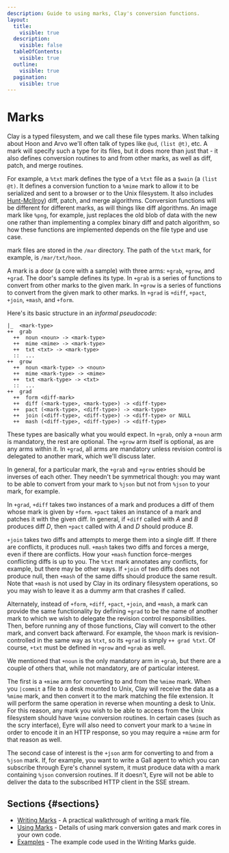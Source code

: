 ```yaml
---
description: Guide to using marks, Clay's conversion functions.
layout:
  title:
    visible: true
  description:
    visible: false
  tableOfContents:
    visible: true
  outline:
    visible: true
  pagination:
    visible: true
---
```


# Marks

Clay is a typed filesystem, and we call these file types marks. When talking about Hoon and Arvo we'll often talk of types like `@ud`, `(list @t)`, etc. A mark will specify such a type for its files, but it does more than just that - it also defines conversion routines to and from other marks, as well as diff, patch, and merge routines.

For example, a `%txt` mark defines the type of a `%txt` file as a `$wain` (a `(list @t)`. It defines a conversion function to a `%mime` mark to allow it to be serialized and sent to a browser or to the Unix filesystem. It also includes [Hunt-McIlroy](https://en.wikipedia.org/wiki/Hunt%E2%80%93Szymanski_algorithm)) diff, patch, and merge algorithms. Conversion functions will be different for different marks, as will things like diff algorithms. An image mark like `%png`, for example, just replaces the old blob of data with the new one rather than implementing a complex binary diff and patch algorithm, so how these functions are implemented depends on the file type and use case.

mark files are stored in the `/mar` directory. The path of the `%txt` mark, for example, is `/mar/txt/hoon`.

A mark is a door (a core with a sample) with three arms: `+grab`, `+grow`, and `+grad`. The door's sample defines its type. In `+grab` is a series of functions to convert from other marks to the given mark. In `+grow` is a series of functions to convert from the given mark to other marks. In `+grad` is `+diff`, `+pact`, `+join`, `+mash`, and `+form`.

Here's its basic structure in an *informal pseudocode*:

```hoon
|_  <mark-type>
++  grab
  ++  noun <noun> -> <mark-type>
  ++  mime <mime> -> <mark-type>
  ++  txt <txt> -> <mark-type>
  ::  ...
++  grow
  ++  noun <mark-type> -> <noun>
  ++  mime <mark-type> -> <mime>
  ++  txt <mark-type> -> <txt>
  ::  ...
++  grad
  ++  form <diff-mark>
  ++  diff (<mark-type>, <mark-type>) -> <diff-type>
  ++  pact (<mark-type>, <diff-type>) -> <mark-type>
  ++  join (<diff-type>, <diff-type>) -> <diff-type> or NULL
  ++  mash (<diff-type>, <diff-type>) -> <diff-type>
```

These types are basically what you would expect. In `+grab`, only a `+noun` arm is mandatory, the rest are optional. The `+grow` arm itself is optional, as are any arms within it. In `+grad`, all arms are mandatory unless revision control is delegated to another mark, which we'll discuss later.

In general, for a particular mark, the `+grab` and `+grow` entries should be inverses of each other. They needn't be symmetrical though: you may want to be able to convert from your mark to `%json` but not from `%json` to your mark, for example.

In `+grad`, `+diff` takes two instances of a mark and produces a diff of them whose mark is given by `+form`. `+pact` takes an instance of a mark and patches it with the given diff. In general, if `+diff` called with *A* and *B* produces diff *D*, then `+pact` called with *A* and *D* should produce *B*.

`+join` takes two diffs and attempts to merge them into a single diff. If there are conflicts, it produces null. `+mash` takes two diffs and forces a merge, even if there are conflicts. How your `+mash` function force-merges conflicting diffs is up to you. The `%txt` mark annotates any conflicts, for example, but there may be other ways. If `+join` of two diffs does not produce null, then `+mash` of the same diffs should produce the same result. Note that `+mash` is not used by Clay in its ordinary filesystem operations, so you may wish to leave it as a dummy arm that crashes if called.

Alternately, instead of `+form`, `+diff`, `+pact`, `+join`, and `+mash`, a mark can provide the same functionality by defining `+grad` to be the name of another mark to which we wish to delegate the revision control responsibilities. Then, before running any of those functions, Clay will convert to the other mark, and convert back afterward. For example, the `%hoon` mark is revision-controlled in the same way as `%txt`, so its `+grad` is simply `++ grad %txt`. Of course, `+txt` must be defined in `+grow` and `+grab` as well.

We mentioned that `+noun` is the only mandatory arm in `+grab`, but there are a couple of others that, while not mandatory, are of particular interest.

The first is a `+mime` arm for converting to and from the `%mime` mark. When you `|commit` a file to a desk mounted to Unix, Clay will receive the data as a `%mime` mark, and then convert it to the mark matching the file extension. It will perform the same operation in reverse when mounting a desk to Unix. For this reason, any mark you wish to be able to access from the Unix filesystem should have `%mime` conversion routines. In certain cases (such as the scry interface), Eyre will also need to convert your mark to a `%mime` in order to encode it in an HTTP response, so you may require a `+mime` arm for that reason as well.

The second case of interest is the `+json` arm for converting to and from a `%json` mark. If, for example, you want to write a Gall agent to which you can subscribe through Eyre's channel system, it must produce data with a mark containing `%json` conversion routines. If it doesn't, Eyre will not be able to deliver the data to the subscribed HTTP client in the SSE stream.

## Sections {#sections}

- [Writing Marks](writing-marks.md) - A practical walkthrough of writing a mark file.
- [Using Marks](using-marks.md) - Details of using mark conversion gates and mark cores in your own code.
- [Examples](examples.md) - The example code used in the Writing Marks guide.

